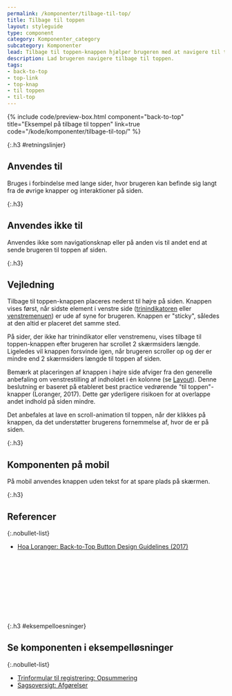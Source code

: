 ```yaml
---
permalink: /komponenter/tilbage-til-top/
title: Tilbage til toppen
layout: styleguide
type: component
category: Komponenter_category
subcategory: Komponenter
lead: Tilbage til toppen-knappen hjælper brugeren med at navigere til toppen af en lang side på en let måde uden at miste overblikket. 
description: Lad brugeren navigere tilbage til toppen.
tags:
- back-to-top
- top-link
- top-knap
- til toppen
- til-top
---
```


{% include code/preview-box.html component="back-to-top" title="Eksempel på tilbage til toppen" link=true code="/kode/komponenter/tilbage-til-top/" %}

{:.h3 #retningslinjer}
## Anvendes til

Bruges i forbindelse med lange sider, hvor brugeren kan befinde sig langt fra de øvrige knapper og interaktioner på siden.

{:.h3}
## Anvendes ikke til

Anvendes ikke som navigationsknap eller på anden vis til andet end at sende brugeren til toppen af siden. 

{:.h3}
## Vejledning

Tilbage til toppen-knappen placeres nederst til højre på siden. Knappen vises først, når sidste element i venstre side (<a href="/komponenter/trinindikator/">trinindikatoren</a> eller <a href="/komponenter/venstremenu/">venstremenuen</a>) er ude af syne for brugeren. Knappen er "sticky", således at den altid er placeret det samme sted.

På sider, der ikke har trinindikator eller venstremenu, vises tilbage til toppen-knappen efter brugeren har scrollet 2 skærmsiders længde. Ligeledes vil knappen forsvinde igen, når brugeren scroller op og der er mindre end 2 skærmsiders længde til toppen af siden. 

Bemærk at placeringen af knappen i højre side afviger fra den generelle anbefaling om venstrestilling af indholdet i én kolonne (se <a href="/design/layout/">Layout</a>). Denne beslutning er baseret på etableret best practice vedrørende "til toppen"-knapper (Loranger, 2017). Dette gør yderligere risikoen for at overlappe andet indhold på siden mindre.

Det anbefales at lave en scroll-animation til toppen, når der klikkes på knappen, da det understøtter brugerens fornemmelse af, hvor de er på siden.

{:.h3}
## Komponenten på mobil

På mobil anvendes knappen uden tekst for at spare plads på skærmen. 

{:.h3}
## Referencer

{:.nobullet-list}
- <a href="https://www.nngroup.com/articles/back-to-top/" target="_blank" class="icon-link">Hoa Loranger: Back-to-Top Button Design Guidelines (2017)<svg class="icon-svg" focusable="false" aria-hidden="true"><use xlink:href="#open-in-new"></use></svg></a>

{:.h3 #eksempelloesninger}
## Se komponenten i eksempelløsninger

{:.nobullet-list}
- <a href="/pages/eksempler/trinformular-til-registrering/registrering-6/?r={{page.permalink}}%23eksempelloesninger" title="Vis eksempel 'Trinformular til registrering: Opsummering'">Trinformular til registrering: Opsummering</a>
- <a href="/pages/eksempler/sagsoversigt/find-sag/sagsnr-123456789/afgoerelser//?r={{page.permalink}}%23eksempelloesninger" title="Vis eksempel 'Sagsoversigt: Afgørelser'">Sagsoversigt: Afgørelser</a>